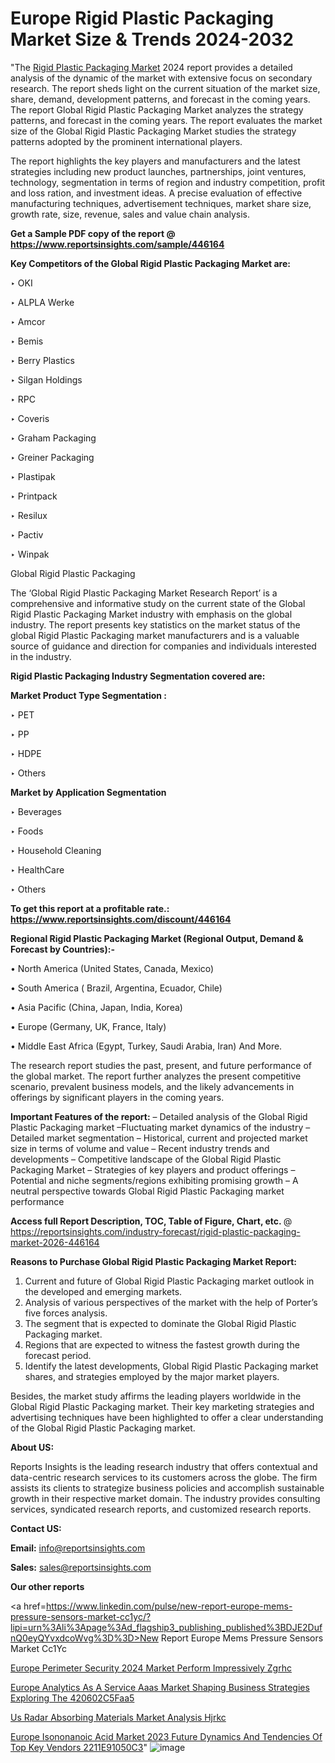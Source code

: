 # Europe Rigid Plastic Packaging Market Size & Trends 2024-2032

"The <a href=https://www.reportsinsights.com/sample/446164>Rigid Plastic Packaging Market</a> 2024 report provides a detailed analysis of the dynamic of the market with extensive focus on secondary research. The report sheds light on the current situation of the market size, share, demand, development patterns, and forecast in the coming years. The report Global Rigid Plastic Packaging Market analyzes the strategy patterns, and forecast in the coming years. The report evaluates the market size of the Global Rigid Plastic Packaging Market studies the strategy patterns adopted by the prominent international players.

The report highlights the key players and manufacturers and the latest strategies including new product launches, partnerships, joint ventures, technology, segmentation in terms of region and industry competition, profit and loss ration, and investment ideas. A precise evaluation of effective manufacturing techniques, advertisement techniques, market share size, growth rate, size, revenue, sales and value chain analysis.

<strong>Get a Sample PDF copy of the report @ <a href=https://www.reportsinsights.com/sample/446164 style=color:#0000ff;>https://www.reportsinsights.com/sample/446164</a></strong>

<strong>Key Competitors of the Global Rigid Plastic Packaging Market are:</strong>

‣ OKI

‣ ALPLA Werke

‣ Amcor

‣ Bemis

‣ Berry Plastics

‣ Silgan Holdings

‣ RPC

‣ Coveris

‣ Graham Packaging

‣ Greiner Packaging

‣ Plastipak

‣ Printpack

‣ Resilux

‣ Pactiv

‣ Winpak

Global Rigid Plastic Packaging

The ‘Global Rigid Plastic Packaging Market Research Report’ is a comprehensive and informative study on the current state of the Global Rigid Plastic Packaging Market industry with emphasis on the global industry. The report presents key statistics on the market status of the global Rigid Plastic Packaging market manufacturers and is a valuable source of guidance and direction for companies and individuals interested in the industry.

<strong>Rigid Plastic Packaging Industry Segmentation covered are:</strong>

<strong>Market Product Type Segmentation :</strong>

‣ PET

‣ PP

‣ HDPE

‣ Others

<strong>Market by Application Segmentation</strong>

‣ Beverages

‣ Foods

‣ Household Cleaning

‣ HealthCare

‣ Others

<strong>To get this report at a profitable rate.: <a href=https://www.reportsinsights.com/discount/446164 style=color:#0000ff;>https://www.reportsinsights.com/discount/446164</a></strong>

<strong>Regional Rigid Plastic Packaging Market (Regional Output, Demand &amp; Forecast by Countries):-</strong>

• North America (United States, Canada, Mexico)

• South America ( Brazil, Argentina, Ecuador, Chile)

• Asia Pacific (China, Japan, India, Korea)

• Europe (Germany, UK, France, Italy)

• Middle East Africa (Egypt, Turkey, Saudi Arabia, Iran) And More.

The research report studies the past, present, and future performance of the global market. The report further analyzes the present competitive scenario, prevalent business models, and the likely advancements in offerings by significant players in the coming years.

<strong>Important Features of the report:</strong>
– Detailed analysis of the Global Rigid Plastic Packaging market
–Fluctuating market dynamics of the industry
–Detailed market segmentation
– Historical, current and projected market size in terms of volume and value
– Recent industry trends and developments
– Competitive landscape of the Global Rigid Plastic Packaging Market
– Strategies of key players and product offerings
– Potential and niche segments/regions exhibiting promising growth
– A neutral perspective towards Global Rigid Plastic Packaging market performance

<strong>Access full Report Description, TOC, Table of Figure, Chart, etc. </strong>@   <a href=https://reportsinsights.com/industry-forecast/rigid-plastic-packaging-market-2026-446164 style=color:#0000ff;>https://reportsinsights.com/industry-forecast/rigid-plastic-packaging-market-2026-446164</a>

<strong>Reasons to Purchase Global Rigid Plastic Packaging Market Report:</strong>
1. Current and future of Global Rigid Plastic Packaging market outlook in the developed and emerging markets.
2. Analysis of various perspectives of the market with the help of Porter’s five forces analysis.
3. The segment that is expected to dominate the Global Rigid Plastic Packaging market.
4. Regions that are expected to witness the fastest growth during the forecast period.
5. Identify the latest developments, Global Rigid Plastic Packaging market shares, and strategies employed by the major market players.

Besides, the market study affirms the leading players worldwide in the Global Rigid Plastic Packaging market. Their key marketing strategies and advertising techniques have been highlighted to offer a clear understanding of the Global Rigid Plastic Packaging market.

<strong><strong>About US</strong>:</strong>

Reports Insights is the leading research industry that offers contextual and data-centric research services to its customers across the globe. The firm assists its clients to strategize business policies and accomplish sustainable growth in their respective market domain. The industry provides consulting services, syndicated research reports, and customized research reports.

<strong>Contact US:</strong>

<p class=><b>Email:</b> <a href=mailto:info@reportsinsights.com>info@reportsinsights.com</a></p>
<p class=><b>Sales:</b> <a href=mailto:sales@reportsinsights.com>sales@reportsinsights.com</a></p>

<strong>Our other reports</strong>

<a href=https://www.linkedin.com/pulse/new-report-europe-mems-pressure-sensors-market-cc1yc/?lipi=urn%3Ali%3Apage%3Ad_flagship3_publishing_published%3BDJE2DufnQ0eyQYvxdcoWvg%3D%3D>New Report Europe Mems Pressure Sensors Market Cc1Yc</a>

<a href=https://www.linkedin.com/pulse/europe-perimeter-security-2024-market-perform-impressively-zgrhc/>Europe Perimeter Security 2024 Market Perform Impressively Zgrhc</a>

<a href=https://medium.com/@singhaakesh50/europe-analytics-as-a-service-aaas-market-shaping-business-strategies-exploring-the-420602c5faa5>Europe Analytics As A Service Aaas Market Shaping Business Strategies Exploring The 420602C5Faa5</a>

<a href=https://www.linkedin.com/pulse/us-radar-absorbing-materials-market-analysis-hjrkc/>Us Radar Absorbing Materials Market Analysis Hjrkc</a>

<a href=https://medium.com/@swatiga40/europe-isononanoic-acid-market-2023-future-dynamics-and-tendencies-of-top-key-vendors-2211e91050c3>Europe Isononanoic Acid Market 2023 Future Dynamics And Tendencies Of Top Key Vendors 2211E91050C3</a>"
![image](https://github.com/aakesh123242/RIMarket/assets/158431203/49f48320-c3bf-482e-a616-a57e829f878e)
